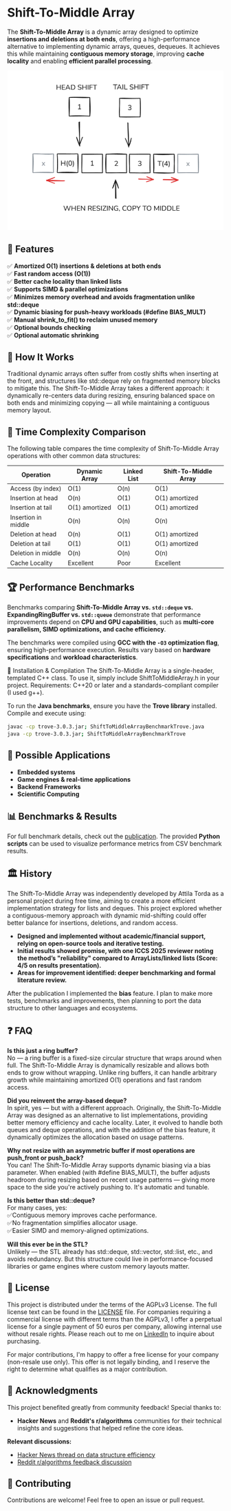 # Shift-To-Middle Array

The **Shift-To-Middle Array** is a dynamic array designed to optimize **insertions and deletions at both ends**, offering a high-performance alternative to implementing dynamic arrays, queues, dequeues. It achieves this while maintaining **contiguous memory storage**, improving **cache locality** and enabling **efficient parallel processing**.

![Shift-To-Middle Array](stm.png)

## 🌟 Features

✅ **Amortized O(1) insertions & deletions at both ends**  
✅ **Fast random access (O(1))**  
✅ **Better cache locality than linked lists**  
✅ **Supports SIMD & parallel optimizations**  
✅ **Minimizes memory overhead and avoids fragmentation unlike std::deque** <br>
✅ **Dynamic biasing for push-heavy workloads (#define BIAS_MULT)** <br>
✅ **Manual shrink_to_fit() to reclaim unused memory** <br>
✅ **Optional bounds checking** <br>
✅ **Optional automatic shrinking**

## 📌 How It Works

Traditional dynamic arrays often suffer from costly shifts when inserting at the front, and structures like std::deque rely on fragmented memory blocks to mitigate this. The Shift-To-Middle Array takes a different approach: it dynamically re-centers data during resizing, ensuring balanced space on both ends and minimizing copying — all while maintaining a contiguous memory layout.

## 🚀 Time Complexity Comparison

The following table compares the time complexity of Shift-To-Middle Array operations with other common data structures:

| Operation                  | Dynamic Array           | Linked List | Shift-To-Middle Array |
|---------------------------|--------------------------|-------------|-----------------------|
| Access (by index)          | O(1)                     | O(n)        | O(1)                 |
| Insertion at head          | O(n)                     | O(1)        | O(1) amortized       |
| Insertion at tail          | O(1) amortized           | O(1)        | O(1) amortized       |
| Insertion in middle        | O(n)                     | O(n)        | O(n)                 |
| Deletion at head           | O(n)                     | O(1)        | O(1) amortized       |
| Deletion at tail           | O(1)                     | O(1)        | O(1) amortized       |
| Deletion in middle         | O(n)                     | O(n)        | O(n)                 |
| Cache Locality             | Excellent                | Poor        | Excellent            |

## 🏆 Performance Benchmarks
Benchmarks comparing **Shift-To-Middle Array vs. `std::deque` vs. ExpandingRingBuffer vs. `std::queue`** demonstrate that performance improvements depend on **CPU and GPU capabilities**, such as **multi-core parallelism, SIMD optimizations, and cache efficiency**.

The benchmarks were compiled using **GCC with the `-O3` optimization flag**, ensuring high-performance execution. Results vary based on **hardware specifications** and **workload characteristics**.

📂 Installation & Compilation
The Shift-To-Middle Array is a single-header, templated C++ class. To use it, simply include ShiftToMiddleArray.h in your project. Requirements: C++20 or later and a standards-compliant compiler (I used g++).

To run the **Java benchmarks**, ensure you have the **Trove library** installed. Compile and execute using:
```sh
javac -cp trove-3.0.3.jar; ShiftToMiddleArrayBenchmarkTrove.java
java -cp trove-3.0.3.jar; ShiftToMiddleArrayBenchmarkTrove
```

## 🔬 Possible Applications

- **Embedded systems**
- **Game engines & real-time applications**
- **Backend Frameworks**
- **Scientific Computing**

## 📊 Benchmarks & Results

For full benchmark details, check out the [publication](ShiftToMiddleArray.pdf). The provided **Python scripts** can be used to visualize performance metrics from CSV benchmark results.

## 🏛 History

The Shift-To-Middle Array was independently developed by Attila Torda as a personal project during free time, aiming to create a more efficient implementation strategy for lists and deques. This project explored whether a contiguous-memory approach with dynamic mid-shifting could offer better balance for insertions, deletions, and random access.

- **Designed and implemented without academic/financial support, relying on open-source tools and iterative testing.**
- **Initial results showed promise, with one ICCS 2025 reviewer noting the method’s "reliability" compared to ArrayLists/linked lists (Score: 4/5 on results presentation).**
- **Areas for improvement identified: deeper benchmarking and formal literature review.**

After the publication I implemented the **bias** feature. I plan to make more tests, benchmarks and improvements, then planning to port the data structure to other languages and ecosystems.

## ❓ FAQ

**Is this just a ring buffer?** <br>
No — a ring buffer is a fixed-size circular structure that wraps around when full. The Shift-To-Middle Array is dynamically resizable and allows both ends to grow without wrapping. Unlike ring buffers, it can handle arbitrary growth while maintaining amortized O(1) operations and fast random access.

**Did you reinvent the array-based deque?** <br>
In spirit, yes — but with a different approach. Originally, the Shift-To-Middle Array was designed as an alternative to list implementations, providing better memory efficiency and cache locality. Later, it evolved to handle both queues and deque operations, and with the addition of the bias feature, it dynamically optimizes the allocation based on usage patterns.

**Why not resize with an asymmetric buffer if most operations are push_front or push_back?** <br>
You can! The Shift-To-Middle Array supports dynamic biasing via a bias parameter. When enabled (with #define BIAS_MULT), the buffer adjusts headroom during resizing based on recent usage patterns — giving more space to the side you're actively pushing to. It's automatic and tunable.

**Is this better than std::deque?** <br>
For many cases, yes: <br>
✅Contiguous memory improves cache performance. <br>
✅No fragmentation simplifies allocator usage. <br>
✅Easier SIMD and memory-aligned optimizations.

**Will this ever be in the STL?** <br>
Unlikely — the STL already has std::deque, std::vector, std::list, etc., and avoids redundancy. But this structure could live in performance-focused libraries or game engines where custom memory layouts matter.

## 📜 License

This project is distributed under the terms of the AGPLv3 License. The full license text can be found in the  [LICENSE](LICENSE) file. For companies requiring a commercial license with different terms than the AGPLv3, I offer a perpetual license for a single payment of 50 euros per company, allowing internal use without resale rights. Please reach out to me on [LinkedIn](https://www.linkedin.com/in/attila-torda-787503a5/) to inquire about purchasing.

For major contributions, I'm happy to offer a free license for your company (non-resale use only). This offer is not legally binding, and I reserve the right to determine what qualifies as a major contribution.

## 🙏 Acknowledgments

This project benefited greatly from community feedback! Special thanks to:

- **Hacker News** and **Reddit's r/algorithms** communities for their technical insights and suggestions that helped refine the core ideas.

**Relevant discussions:**
- [Hacker News thread on data structure efficiency](https://news.ycombinator.com/item?id=43456669)
- [Reddit r/algorithms feedback discussion](https://www.reddit.com/r/algorithms/comments/1jix7zi/comment/mjtou49/?context=3)

## 🤝 Contributing

Contributions are welcome! Feel free to open an issue or pull request.
